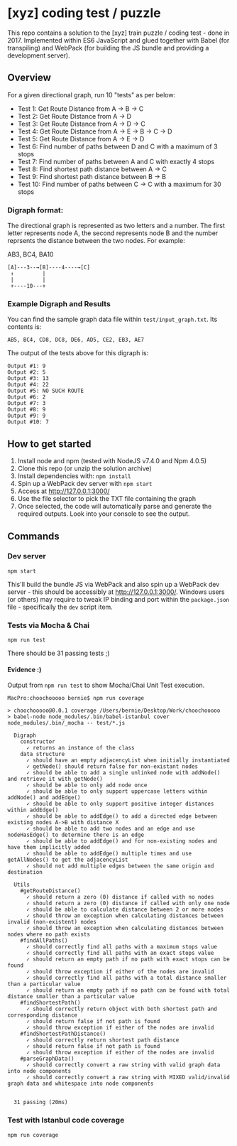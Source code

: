 # [xyz] coding test / puzzle

This repo contains a solution to the [xyz] train puzzle / coding test - done in 2017. Implemented within ES6 JavaScript and glued together with Babel (for transpiling) and WebPack (for building the JS bundle and providing a development server).

## Overview

For a given directional graph, run 10 "tests" as per below:

* Test 1: Get Route Distance from A -> B -> C
* Test 2: Get Route Distance from A -> D
* Test 3: Get Route Distance from A -> D -> C
* Test 4: Get Route Distance from A -> E -> B -> C -> D
* Test 5: Get Route Distance from A -> E -> D
* Test 6: Find number of paths between D and C with a maximum of 3 stops
* Test 7: Find number of paths between A and C with exactly 4 stops
* Test 8: Find shortest path distance between A -> C
* Test 9: Find shortest path distance between B -> B
* Test 10: Find number of paths between C -> C with a maximum for 30 stops

### Digraph format:

The directional graph is represented as two letters and a number. The first letter represents node A, the second represents node B and the number reprsents the distance between the two nodes. For example:

AB3, BC4, BA10

```
[A]---3--→[B]----4----→[C]
 ↑         |
 |         |
 +----10---+
```

### Example Digraph and Results

You can find the sample graph data file within `test/input_graph.txt`. Its contents is:

```
AB5, BC4, CD8, DC8, DE6, AD5, CE2, EB3, AE7
```

The output of the tests above for this digraph is:
```
Output #1: 9
Output #2: 5
Output #3: 13
Output #4: 22
Output #5: NO SUCH ROUTE
Output #6: 2
Output #7: 3
Output #8: 9
Output #9: 9
Output #10: 7
```


## How to get started

1. Install node and npm (tested with NodeJS v7.4.0 and Npm 4.0.5)
2. Clone this repo (or unzip the solution archive)
3. Install dependencies with: `npm install`
4. Spin up a WebPack dev server with `npm start`
5. Access at http://127.0.0.1:3000/
6. Use the file selector to pick the TXT file containing the graph
7. Once selected, the code will automatically parse and generate the required outputs. Look into your console to see the output.

## Commands

### Dev server

`npm start`

This'll build the bundle JS via WebPack and also spin up a WebPack dev server - this should be accessibly at http://127.0.0.1:3000/. Windows users (or others) may require to tweak IP binding and port within the `package.json` file - specifically the `dev` script item.

### Tests via Mocha & Chai

`npm run test`

There should be 31 passing tests ;)

#### Evidence :)

Output from `npm run test` to show Mocha/Chai Unit Test execution.

```
MacPro:choochooooo bernie$ npm run coverage

> choochooooo@0.0.1 coverage /Users/bernie/Desktop/Work/choochooooo
> babel-node node_modules/.bin/babel-istanbul cover node_modules/.bin/_mocha -- test/*.js

  Digraph
    constructor
      ✓ returns an instance of the class
    data structure
      ✓ should have an empty adjacencyList when initially instantiated
      ✓ getNode() should return false for non-existant nodes
      ✓ should be able to add a single unlinked node with addNode() and retrieve it with getNode()
      ✓ should be able to only add node once
      ✓ should be able to only support uppercase letters within addNode() and addEdge()
      ✓ should be able to only support positive integer distances within addEdge()
      ✓ should be able to addEdge() to add a directed edge between existing nodes A->B with distance X
      ✓ should be able to add two nodes and an edge and use nodeHasEdge() to determine there is an edge
      ✓ should be able to addEdge() and for non-existing nodes and have them implicitly added
      ✓ should be able to addEdge() multiple times and use getAllNodes() to get the adjacencyList
      ✓ should not add multiple edges between the same origin and destination

  Utils
    #getRouteDistance()
      ✓ should return a zero (0) distance if called with no nodes
      ✓ should return a zero (0) distance if called with only one node
      ✓ should be able to calculate distance between 2 or more nodes
      ✓ should throw an exception when calculating distances between invalid (non-existent) nodes
      ✓ should throw an exception when calculating distances between nodes where no path exists
    #findAllPaths()
      ✓ should correctly find all paths with a maximum stops value
      ✓ should correctly find all paths with an exact stops value
      ✓ should return an empty path if no path with exact stops can be found
      ✓ should throw exception if either of the nodes are invalid
      ✓ should correctly find all paths with a total distance smaller than a particular value
      ✓ should return an empty path if no path can be found with total distance smaller than a particular value
    #findShortestPath()
      ✓ should correctly return object with both shortest path and corresponding distance
      ✓ should return false if not path is found
      ✓ should throw exception if either of the nodes are invalid
    #findShortestPathDistance()
      ✓ should correctly return shortest path distance
      ✓ should return false if not path is found
      ✓ should throw exception if either of the nodes are invalid
    #parseGraphData()
      ✓ should correctly convert a raw string with valid graph data into node components
      ✓ should correctly convert a raw string with MIXED valid/invalid graph data and whitespace into node components


  31 passing (20ms)

```

### Test with Istanbul code coverage

`npm run coverage`


